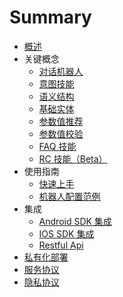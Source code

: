 # Summary

* [概述](README.md)
* 关键概念
    * [对话机器人](对话机器人.md)
    * [意图技能](意图技能.md)
    * [语义结构](语义结构.md)
    * [基础实体](基础实体.md)
    * [参数值推荐](参数值推荐.md)
    * [参数值校验](参数值校验.md)
    * [FAQ 技能](QA技能.md)
    * [RC 技能（Beta）](RC技能（Beta）.md)
* 使用指南
    * [快速上手](快速上手.md)
    * [机器人配置范例](机器人配置范例.md)
* 集成
    * [Android SDK 集成](Android.md)
    * [IOS SDK 集成](ios.md)
    * [Restful Api](NiServer.md)
* [私有化部署](私有化部署.md)
* [服务协议](服务协议.md)
* [隐私协议](隐私协议.md)


